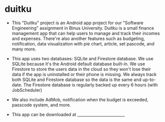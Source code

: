 # duitku
- This "Duitku" project is an Android app project for our "Software Engineering" assignment in Binus University. Duitku is a small finance management app that can help users to manage and track their incomes and expenses. There're also another features such as budgeting, notification, data visualization with pie chart, article, set pascode, and many more.

- This app uses two databases: SQLite and Firestore database. We use SQLite because it's the Android default database built-in. We use Firestore to store the users data in the cloud so they won't lose their data if the app is uninstalled or their phone is missing. We always track both SQLite and Firestore database so the data is the same and up-to-date. The Firestore database is regularly backed up every 6 hours (with JobScheduler)

- We also include AdMob, notification when the budget is exceeded, passcode system, and more.

- This app can be downloaded at ________________________

